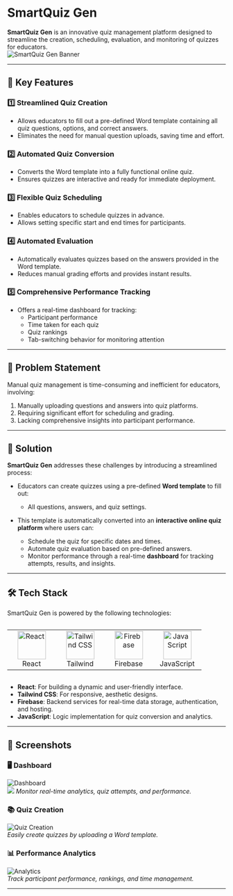 # SmartQuiz Gen  

**SmartQuiz Gen** is an innovative quiz management platform designed to streamline the creation, scheduling, evaluation, and monitoring of quizzes for educators.  
![SmartQuiz Gen Banner](https://drive.google.com/uc?id=1uVL4v7BzTBaIyTKxmnZs0uvIMigt5Kd6)


---

## 🌟 Key Features  

### 1️⃣ **Streamlined Quiz Creation**  
- Allows educators to fill out a pre-defined Word template containing all quiz questions, options, and correct answers.  
- Eliminates the need for manual question uploads, saving time and effort.  

### 2️⃣ **Automated Quiz Conversion**  
- Converts the Word template into a fully functional online quiz.  
- Ensures quizzes are interactive and ready for immediate deployment.  

### 3️⃣ **Flexible Quiz Scheduling**  
- Enables educators to schedule quizzes in advance.  
- Allows setting specific start and end times for participants.  

### 4️⃣ **Automated Evaluation**  
- Automatically evaluates quizzes based on the answers provided in the Word template.  
- Reduces manual grading efforts and provides instant results.  

### 5️⃣ **Comprehensive Performance Tracking**  
- Offers a real-time dashboard for tracking:  
  - Participant performance  
  - Time taken for each quiz  
  - Quiz rankings  
  - Tab-switching behavior for monitoring attention  

---

## 🎯 Problem Statement  

Manual quiz management is time-consuming and inefficient for educators, involving:  
1. Manually uploading questions and answers into quiz platforms.  
2. Requiring significant effort for scheduling and grading.  
3. Lacking comprehensive insights into participant performance.  

---

## 🚀 Solution  

**SmartQuiz Gen** addresses these challenges by introducing a streamlined process:  

- Educators can create quizzes using a pre-defined **Word template** to fill out:  
  - All questions, answers, and quiz settings.  

- This template is automatically converted into an **interactive online quiz platform** where users can:  
  - Schedule the quiz for specific dates and times.  
  - Automate quiz evaluation based on pre-defined answers.  
  - Monitor performance through a real-time **dashboard** for tracking attempts, results, and insights.  

---

## 🛠️ Tech Stack  

SmartQuiz Gen is powered by the following technologies:  

<div style="display: flex; align-items: flex-start;">
  <table align="center">
    <tr>
      <td align="center" width="96">
        <img src="https://techstack-generator.vercel.app/react-icon.svg" alt="React" width="65" height="65" />
        <br>React
      </td>
      <td align="center" width="96">
        <img src="https://skillicons.dev/icons?i=tailwind" width="65" height="65" alt="Tailwind CSS" />
        <br>Tailwind
      </td>
      <td align="center" width="96">
        <img src="https://skillicons.dev/icons?i=firebase" width="65" height="65" alt="Firebase" />
        <br>Firebase
      </td>
      <td align="center" width="96">
        <img src="https://techstack-generator.vercel.app/js-icon.svg" alt="JavaScript" width="65" height="65" />
        <br>JavaScript
      </td>
    </tr>
  </table>
</div>  

- **React**: For building a dynamic and user-friendly interface.  
- **Tailwind CSS**: For responsive, aesthetic designs.  
- **Firebase**: Backend services for real-time data storage, authentication, and hosting.  
- **JavaScript**: Logic implementation for quiz conversion and analytics.  

---

## 📸 Screenshots  

### 🖥️ Dashboard  

![Dashboard](https://drive.google.com/uc?id=1MKkdx3jrrlWTkN805c8dVv_gvVmvbtIj)  
![](https://drive.google.com/uc?id=1FH3zW6tPjp28kMBBRPwHgov0CaqI_sbe)
*Monitor real-time analytics, quiz attempts, and performance.*  

### 📚 Quiz Creation  

![Quiz Creation](https://drive.google.com/uc?id=1DsMQT4U8UoimZddFaoLAk_IlMg_iGC1r)  
*Easily create quizzes by uploading a Word template.*  

### 📊 Performance Analytics  

![Analytics](https://drive.google.com/uc?id=1uEcqwvHyYD7fOv7UgFm-07nstM0jYOuv)  
*Track participant performance, rankings, and time management.*  

---




